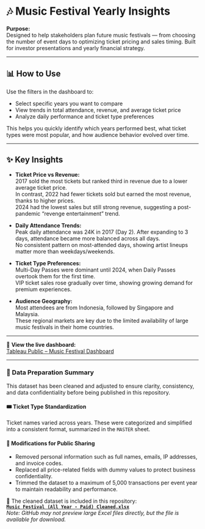 # 🎶 Music Festival Yearly Insights

**Purpose:**  
Designed to help stakeholders plan future music festivals — from choosing the number of event days to optimizing ticket pricing and sales timing. Built for investor presentations and yearly financial strategy.

---

## 📊 How to Use

Use the filters in the dashboard to:
- Select specific years you want to compare
- View trends in total attendance, revenue, and average ticket price
- Analyze daily performance and ticket type preferences

This helps you quickly identify which years performed best, what ticket types were most popular, and how audience behavior evolved over time.

---

## ✨ Key Insights

- **Ticket Price vs Revenue:**  
  2017 sold the most tickets but ranked third in revenue due to a lower average ticket price.  
  In contrast, 2022 had fewer tickets sold but earned the most revenue, thanks to higher prices.  
  2024 had the lowest sales but still strong revenue, suggesting a post-pandemic “revenge entertainment” trend.

- **Daily Attendance Trends:**  
  Peak daily attendance was 24K in 2017 (Day 2). After expanding to 3 days, attendance became more balanced across all days.  
  No consistent pattern on most-attended days, showing artist lineups matter more than weekdays/weekends.

- **Ticket Type Preferences:**  
  Multi-Day Passes were dominant until 2024, when Daily Passes overtook them for the first time.  
  VIP ticket sales rose gradually over time, showing growing demand for premium experiences.

- **Audience Geography:**  
  Most attendees are from Indonesia, followed by Singapore and Malaysia.  
  These regional markets are key due to the limited availability of large music festivals in their home countries.

---

🔗 **View the live dashboard:**  
[Tableau Public – Music Festival Dashboard](https://public.tableau.com/app/profile/cita.alun.sukma/viz/MusicFestivalInsightsDashboard/MusicFestivalInsightsDashboard20152024)

---

### 🧹 Data Preparation Summary

This dataset has been cleaned and adjusted to ensure clarity, consistency, and data confidentiality before being published in this repository.

#### 🎟 Ticket Type Standardization
Ticket names varied across years. These were categorized and simplified into a consistent format, summarized in the `MASTER` sheet.

#### 🔐 Modifications for Public Sharing
- Removed personal information such as full names, emails, IP addresses, and invoice codes.
- Replaced all price-related fields with dummy values to protect business confidentiality.
- Trimmed the dataset to a maximum of 5,000 transactions per event year to maintain readability and performance.

📄 The cleaned dataset is included in this repository:  
**[`Music Festival (All Year - Paid) Cleaned.xlsx`](https://github.com/citaalunsukma/Music-Festival-Yearly-Insights/blob/7dfc82ebe1350401520f5865a87598aadca797d9/Music%20Festival%20(All%20Year%20-%20Paid)%20Cleaned.xlsx)**  
*Note: GitHub may not preview large Excel files directly, but the file is available for download.*
